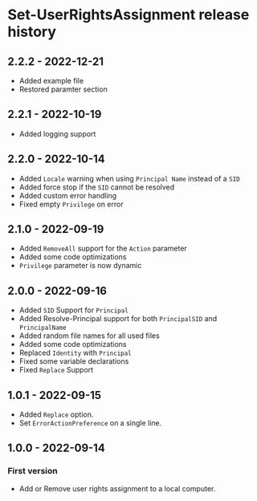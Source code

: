 # Set-UserRightsAssignment release history

## 2.2.2 - 2022-12-21

* Added example file
* Restored paramter section

## 2.2.1 - 2022-10-19

* Added logging support

## 2.2.0 - 2022-10-14

* Added `Locale` warning when using `Principal Name` instead of a `SID`
* Added force stop if the `SID` cannot be resolved
* Added custom error handling
* Fixed empty `Privilege` on error

## 2.1.0 - 2022-09-19

* Added `RemoveAll` support for the `Action` parameter
* Added some code optimizations
* `Privilege` parameter is now dynamic

## 2.0.0 - 2022-09-16

* Added `SID` Support for `Principal`
* Added Resolve-Principal support for both `PrincipalSID` and `PrincipalName`
* Added random file names for all used files
* Added some code optimizations
* Replaced `Identity` with `Principal`
* Fixed some variable declarations
* Fixed `Replace` Support

## 1.0.1 - 2022-09-15

* Added `Replace` option.
* Set `ErrorActionPreference` on a single line.

## 1.0.0 - 2022-09-14

### First version

* Add or Remove user rights assignment to a local computer.
